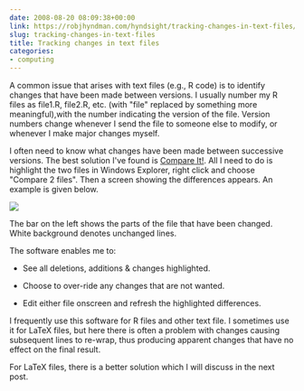 ```yaml
---
date: 2008-08-20 08:09:38+00:00
link: https://robjhyndman.com/hyndsight/tracking-changes-in-text-files/
slug: tracking-changes-in-text-files
title: Tracking changes in text files
categories:
- computing
---
```


A common issue that arises with text files (e.g., R code) is to identify changes that have been made between versions. I usually number my R files as file1.R, file2.R, etc. (with "file" replaced by something more meaningful),with the number indicating the version of the file. Version numbers change whenever I send the file to someone else to modify, or whenever I make major changes myself.

I often need to know what changes have been made between successive versions. The best solution I've found is [Compare It!](http://www.grigsoft.com/wincmp3.htm). All I need to do is highlight the two files in Windows Explorer, right click and choose "Compare 2 files". Then a screen showing the differences appears. An example is given below.

[![](https://robjhyndman.com/pics/compareit.jpg)](https://robjhyndman.com/pics/compareit.jpg)

The bar on the left shows the parts of the file that have been changed. White background denotes unchanged lines.

The software enables me to:


  * See all deletions, additions & changes highlighted.

  * Choose to over-ride any changes that are not wanted.

  * Edit either file onscreen and refresh the highlighted differences.

I frequently use this software for R files and other text file. I sometimes use it for LaTeX files, but here there is often a problem with changes causing subsequent lines to re-wrap, thus producing apparent changes that have no effect on the final result.

For LaTeX files, there is a better solution which I will discuss in the next post.
